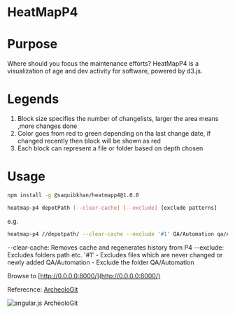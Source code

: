 HeatMapP4
===========

# Purpose
Where should you focus the maintenance efforts? HeatMapP4 is a visualization of age and dev activity for software, powered by d3.js.

# Legends
1. Block size specifies the number of changelists, larger the area means ,more changes done
2. Color goes from red to green depending on tha last change date, if changed recently then block will be shown as red
3. Each block can represent a file or folder based on depth chosen

# Usage
```sh
npm install -g @saquibkhan/heatmapp4@1.0.0

heatmap-p4 depotPath [--clear-cache] [--exclude] [exclude patterns]
```

e.g.
```sh
heatmap-p4 //depotpath/ --clear-cache --exclude '#1' QA/Automation qa/Automation
```
--clear-cache: Removes cache and regenerates history from P4
--exclude: Excludes folders path etc.
'#1' - Excludes files which are never changed or newly added
QA/Automation - Exclude the folder QA/Automation

Browse to [http://0.0.0.0:8000/](http://0.0.0.0:8000/)


Referecnce: [ArcheoloGit](https://github.com/marmelab/ArcheoloGit)


![angular.js ArcheoloGit](http://marmelab.com/ArcheoloGit/angularjs.png)